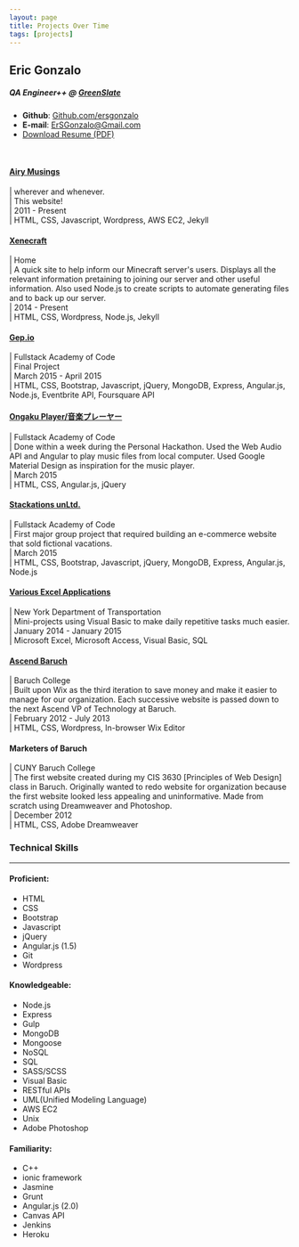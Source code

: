 ```yaml
---
layout: page
title: Projects Over Time
tags: [projects]
---
```

<article>
<link rel="stylesheet" href="//cdnjs.cloudflare.com/ajax/libs/twitter-bootstrap/4.0.0-alpha.2/css/bootstrap.min.css">
  <div class="r-heading row">
    <div class="col-md-6 col-sm-6">
      <h2>Eric Gonzalo</h2>
      <h5>QA Engineer++ @ <a href="gslate.com">GreenSlate</a></h5>
    </div>
    <div class="col-md-6 col-sm-6">
      <ul class="list-unstyled">
        <li><strong>Github</strong>: <a href="https://github.com/ersgonzalo/" target="_blank">Github.com/ersgonzalo</a></li>
        <li><strong>E-mail</strong>: <a href="mailto:ersgonzalo@gmail.com">ErSGonzalo@Gmail.com</a></li>
        <li><a href="{{ site.BASE_PATH }}/egonzaloResume.pdf" class="btn btn-xs" target="_blank">Download Resume (PDF)</a></li>
      </ul>
    </div>
  </div>
  <br>
  <!--Divide Projects section-->
  <div class="row" style="text-align: left;">
    <div class="col-md-12">
      <h4 class="project-color"><a href="/">Airy Musings</a></h4>
      <i class="fa fa-map-marker" aria-hidden="true"></i> | wherever and whenever. <br>
      <i class="fa fa-pencil" aria-hidden="true"></i> | This website! <br>
      <i class="fa fa-calendar" aria-hidden="true"></i> | 2011 - Present<br>
      <i class="fa fa-file-code-o" aria-hidden="true"></i> | HTML, CSS, Javascript, Wordpress, AWS EC2, Jekyll
    </div>
    <div class="col-md-12">
      <h4 class="project-color"><a href="https://xenecraft.wordpress.com/">Xenecraft</a></h4> 
      <i class="fa fa-map-marker" aria-hidden="true"></i> | Home <br>
      <i class="fa fa-pencil" aria-hidden="true"></i> | A quick site to help inform our Minecraft server's users. Displays all the relevant information pretaining to joining our server and other useful information. Also used Node.js to create scripts to automate generating files and to back up our server.<br>
      <i class="fa fa-calendar" aria-hidden="true"></i> | 2014 - Present<br>
      <i class="fa fa-file-code-o" aria-hidden="true"></i> | HTML, CSS, Wordpress, Node.js, Jekyll
    </div>
    <div class="col-md-12">
      <h4 class="project-color"><a href="http://www.gep.io/">Gep.io</a></h4> 
      <i class="fa fa-map-marker" aria-hidden="true"></i> | Fullstack Academy of Code <br>
      <i class="fa fa-pencil" aria-hidden="true"></i> | Final Project <br>
      <i class="fa fa-calendar" aria-hidden="true"></i> | March 2015 - April 2015<br>
      <i class="fa fa-file-code-o" aria-hidden="true"></i> | HTML, CSS, Bootstrap, Javascript, jQuery, MongoDB, Express, Angular.js, Node.js, Eventbrite API, Foursquare API
    </div>
    <div class="col-md-12">
      <h4 class="project-color"><a href="https://github.com/ersgonzalo/ongaku-player">Ongaku Player/音楽プレーヤー</a></h4> 
      <i class="fa fa-map-marker" aria-hidden="true"></i> | Fullstack Academy of Code <br>
      <i class="fa fa-pencil" aria-hidden="true"></i> | Done within a week during the Personal Hackathon. Used the Web Audio API and Angular to play music files from local computer. Used Google Material Design as inspiration for the music player. <br>
      <i class="fa fa-calendar" aria-hidden="true"></i> | March 2015<br>
      <i class="fa fa-file-code-o" aria-hidden="true"></i> | HTML, CSS, Angular.js, jQuery
    </div>
    <div class="col-md-12">
      <h4 class="project-color"><a href="https://github.com/Rmoore424/stack_store">Stackations unLtd.</a></h4> 
      <i class="fa fa-map-marker" aria-hidden="true"></i> | Fullstack Academy of Code <br>
      <i class="glyphicon glyphicon-pencil"></i> | First major group project that required building an e-commerce website that sold fictional vacations. <br>
      <i class="fa fa-calendar" aria-hidden="true"></i> | March 2015<br>
      <i class="fa fa-file-code-o" aria-hidden="true"></i> | HTML, CSS, Bootstrap, Javascript, jQuery, MongoDB, Express, Angular.js, Node.js
    </div>
    <div class="col-md-12">
      <h4 class="project-color"><a href="https://github.com/ersgonzalo/dotvba">Various Excel Applications</a></h4> 
      <i class="fa fa-map-marker" aria-hidden="true"></i> | New York Department of Transportation <br>
      <i class="fa fa-pencil" aria-hidden="true"></i> | Mini-projects using Visual Basic to make daily repetitive tasks much easier. <br>
      <i class="fa fa-calendar" aria-hidden="true"></i> | January 2014 - January 2015<br>
      <i class="fa fa-file-code-o" aria-hidden="true"></i> | Microsoft Excel, Microsoft Access, Visual Basic, SQL
    </div>
    <div class="col-md-12">
      <h4 class="project-color"><a href="http://www.ascendbaruch.org/">Ascend Baruch</a></h4> 
      <i class="fa fa-map-marker" aria-hidden="true"></i> | Baruch College <br>
      <i class="fa fa-pencil" aria-hidden="true"></i> | Built upon Wix as the third iteration to save money and make it easier to manage for our organization. Each successive website is passed down to the next Ascend VP of Technology at Baruch. <br>
      <i class="fa fa-calendar" aria-hidden="true"></i> | February 2012 - July 2013<br>
      <i class="fa fa-file-code-o" aria-hidden="true"></i> | HTML, CSS, Wordpress, In-browser Wix Editor
    </div>
    <div class="col-md-12">
      <h4 class="project-color">Marketers of Baruch</h4> 
      <i class="fa fa-map-marker" aria-hidden="true"></i> | CUNY Baruch College <br> 
      <i class="fa fa-pencil" aria-hidden="true"></i> | The first website created during my CIS 3630 [Principles of Web Design] class in Baruch. Originally wanted to redo website for organization because the first website looked less appealing and uninformative. Made from scratch using Dreamweaver and Photoshop.<br>
      <i class="fa fa-calendar" aria-hidden="true"></i> | December 2012<br>
      <i class="fa fa-file-code-o" aria-hidden="true"></i> | HTML, CSS, Adobe Dreamweaver
    </div>
  </div>
  <!--Divide Skills section-->
  <div class="row col-md-12 col-sm-12">
    <h3 class="break-margin">Technical Skills</h3>
    <hr>
  </div>
  <div class="row">
    <div class="col-sm-4">
      <h4>Proficient:</h4>
      <ul>
        <li>HTML</li>
        <li>CSS</li>
        <li>Bootstrap</li>
        <li>Javascript</li>
        <li>jQuery</li>
        <li>Angular.js (1.5) </li>
        <li>Git</li>
        <li>Wordpress</li>
      </ul>
    </div>
    <div class="col-sm-4">
      <h4>Knowledgeable:</h4>
      <ul>
        <li>Node.js</li>
        <li>Express</li>
        <li>Gulp</li>
        <li>MongoDB</li>
        <li>Mongoose</li>
        <li>NoSQL</li>
        <li>SQL</li>
        <li>SASS/SCSS</li>
        <li>Visual Basic</li>
        <li>RESTful APIs</li>
        <li>UML(Unified Modeling Language)</li>
        <li>AWS EC2</li>
        <li>Unix</li>
        <li>Adobe Photoshop</li>
      </ul>
    </div>
    <div class="col-sm-4">
      <h4>Familiarity:</h4>
      <ul>
        <li>C++</li>
        <li>ionic framework</li>
        <li>Jasmine</li>
        <li>Grunt</li>
        <li>Angular.js (2.0)</li>
        <li>Canvas API</li>
        <li>Jenkins</li>
        <li>Heroku</li>
      </ul>
    </div>
  </div>
  <div class="clearfix"></div>
</article>
